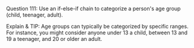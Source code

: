 Question 111: Use an if-else-if chain to categorize a person's age group (child, teenager, adult).

Explain & TIP: Age groups can typically be categorized by specific ranges. For instance, you might consider anyone under 13 a child, between 13 and 19 a teenager, and 20 or older an adult.
